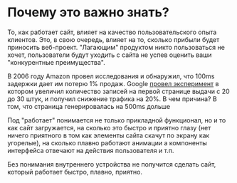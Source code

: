 # Почему это важно знать?

То, как работает сайт, влияет на качество пользовательского опыта клиентов. 
Это, в свою очередь, влияет на то, сколько прибыли будет приносить веб-проект. 
"Лагающим" продуктом никто пользоваться не хочет, пользователи будут уходить с сайта не успев оценить ваши 
"конкурентные преимущества".

В 2006 году Amazon провел исследования и обнаружил, что 100ms задержки дает им потерю 1% продаж. Google
[провел эксперимент](http://glinden.blogspot.com/2006/11/marissa-mayer-at-web-20.html) 
в котором увеличил количество записей на первой странице выдачи с 20 до 30 штук, 
и получил снижение трафика на 20%. В чем причина? В том, что страница генерировалась на 500ms дольше

Под "работает" понимается не только прикладной функционал, но и то как сайт загружается, 
на сколько это быстро и приятно глазу (нет ничего приятного в том как элементы сайта скачут по экрану как угорелые),
на сколько плавно работают анимации а компоненты интерфейса отвечают на действия пользователя и т.п.

Без понимания внутреннего устройства не получится сделать сайт, который работает быстро, плавно, приятно.
